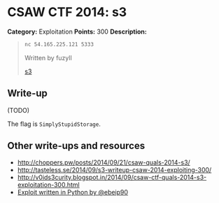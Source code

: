 # CSAW CTF 2014: s3

**Category:** Exploitation
**Points:** 300
**Description:**

> ```bash
> nc 54.165.225.121 5333
> ```
>
> Written by fuzyll
>
> [s3](s3)

## Write-up

(TODO)

The flag is `SimplyStupidStorage`.

## Other write-ups and resources

* <http://choppers.pw/posts/2014/09/21/csaw-quals-2014-s3/>
* <http://tasteless.se/2014/09/s3-writeup-csaw-2014-exploiting-300/>
* <http://v0ids3curity.blogspot.in/2014/09/csaw-ctf-quals-2014-s3-exploitation-300.html>
* [Exploit written in Python by @ebeip90](https://gist.github.com/ebeip90/c6cb842b66fcc1680ea7)
